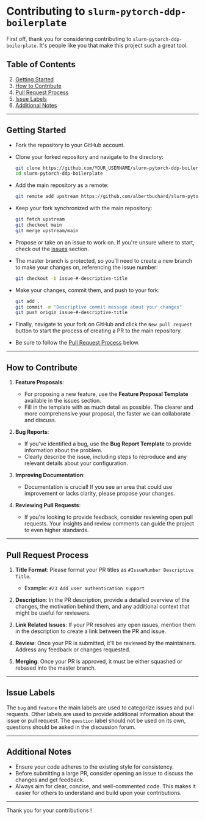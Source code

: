 # Contributing to `slurm-pytorch-ddp-boilerplate`

First off, thank you for considering contributing to `slurm-pytorch-ddp-boilerplate`. It's people like you that make this project such a great tool.

## Table of Contents
 
2. [Getting Started](#getting-started)
3. [How to Contribute](#how-to-contribute)
4. [Pull Request Process](#pull-request-process)
5. [Issue Labels](#issue-labels)
6. [Additional Notes](#additional-notes)

--- 

## Getting Started

- Fork the repository to your GitHub account.
- Clone your forked repository and navigate to the directory:
  ```bash
  git clone https://github.com/YOUR_USERNAME/slurm-pytorch-ddp-boilerplate.git
  cd slurm-pytorch-ddp-boilerplate
  ```
- Add the main repository as a remote:
    ```bash
    git remote add upstream https://github.com/albertbuchard/slurm-pytorch-ddp-boilerplate.git
    ```

- Keep your fork synchronized with the main repository:
    ```bash
  git fetch upstream
  git checkout main
  git merge upstream/main
  ```
- Propose or take on an issue to work on. If you're unsure where to start, check out the [issues](https://github.com/albertbuchard/slurm-pytorch-ddp-boilerplate/issues) section.
- The master branch is protected, so you'll need to create a new branch to make your changes on, referencing the issue number: 
  ```bash
  git checkout -b issue-#-descriptive-title
  ```

- Make your changes, commit them, and push to your fork:
  ```bash
  git add .
  git commit -m "Descriptive commit message about your changes"
  git push origin issue-#-descriptive-title
  ```

- Finally, navigate to your fork on GitHub and click the `New pull request` button to start the process of creating a PR to the main repository.

- Be sure to follow the [Pull Request Process](#pull-request-process) below.
 
---

## How to Contribute

1. **Feature Proposals**:
   - For proposing a new feature, use the **Feature Proposal Template** available in the issues section.
   - Fill in the template with as much detail as possible. The clearer and more comprehensive your proposal, the faster we can collaborate and discuss.

2. **Bug Reports**:
   - If you've identified a bug, use the **Bug Report Template** to provide information about the problem.
   - Clearly describe the issue, including steps to reproduce and any relevant details about your configuration.

3. **Improving Documentation**:
   - Documentation is crucial! If you see an area that could use improvement or lacks clarity, please propose your changes.

4. **Reviewing Pull Requests**:
   - If you're looking to provide feedback, consider reviewing open pull requests. Your insights and review comments can guide the project to even higher standards.

---

## Pull Request Process

1. **Title Format**: Please format your PR titles as `#IssueNumber Descriptive Title`. 
   - Example: `#23 Add user authentication support`

2. **Description**: In the PR description, provide a detailed overview of the changes, the motivation behind them, and any additional context that might be useful for reviewers.

3. **Link Related Issues**: If your PR resolves any open issues, mention them in the description to create a link between the PR and issue.

4. **Review**: Once your PR is submitted, it'll be reviewed by the maintainers. Address any feedback or changes requested.

5. **Merging**: Once your PR is approved, it must be either squashed or rebased into the master branch.

---

## Issue Labels

The `bug` and `feature` the main labels are used to categorize issues and pull requests.
Other labels are used to provide additional information about the issue or pull request.
The `question` label should not be used on its own, questions should be asked in the discussion forum. 

---

## Additional Notes

- Ensure your code adheres to the existing style for consistency.
- Before submitting a large PR, consider opening an issue to discuss the changes and get feedback.
- Always aim for clear, concise, and well-commented code. This makes it easier for others to understand and build upon your contributions.

---

Thank you for your contributions !
